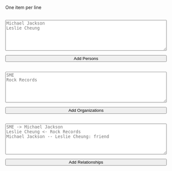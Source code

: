 One item per line

<br/>

<textarea id="{{kiwi.uri}}-person" rows="6" style="width: 100%;resize: vertical" placeholder="Michael Jackson&#10;Leslie Cheung"></textarea>
<button id="{{kiwi.uri}}-person-button" style="width: 100%" onclick="kiwiAddConnectionNodes('{{kiwiConnectionPrefix}}')">Add Persons</button>

<br/>

<textarea id="{{kiwi.uri}}-organization" rows="6" style="width: 100%;resize: vertical" placeholder="SME&#10;Rock Records"></textarea>
<button id="{{kiwi.uri}}-organization-button" style="width: 100%" onclick="kiwiAddConnectionOrganizations('{{kiwiConnectionPrefix}}')">Add Organizations</button>

<br/>

<textarea id="{{kiwi.uri}}-relationship" rows="6" style="width: 100%;resize: vertical" placeholder="SME -> Michael Jackson&#10;Leslie Cheung <- Rock Records&#10;Michael Jackson -- Leslie Cheung: friend"></textarea>
<button id="{{kiwi.uri}}-relationship-button" style="width: 100%" onclick="kiwiAddConnectionRelationships('{{kiwiConnectionPrefix}}')">Add Relationships</button>

<script>
{
async function kiwiAddConnectionPersons(prefix) {
  const text = document.getElementById("{{kiwi.uri}}-person").value
  for (let line of text.split('\n')) {
    const uri = line.trim()
    const fullUri = `${prefix}/person/${uri}`
    const prev = kiwi.getItemUnsafe(fullUri)
    if (prev) return
    await kiwi.saveItem(fullUri, {title: uri, header: {}, content: '', type: 'text/markdown'})
  }
}
async function kiwiAddConnectionOrganizations(prefix) {
  const text = document.getElementById("{{kiwi.uri}}-organization").value
  for (let line of text.split('\n')) {
    const uri = line.trim()
    const fullUri = `${prefix}/organization/${uri}`
    const prev = kiwi.getItemUnsafe(fullUri)
    if (prev) return
    await kiwi.saveItem(fullUri, {title: uri, header: {}, content: '', type: 'text/markdown'})
  }
}

const addEdgeLabels = (origin, newLabel) => {
  if (!newLabel) return origin
  const labels = Array.isArray(newLabel) ? newLabel : [newLabel]
  return origin.concat(labels.filter(l => !(l in origin)))
}

async function kiwiAddConnectionRelationships(prefix) {
  const text = document.getElementById("{{kiwi.uri}}-relationship").value
  for (let line of text.split('\n')) {
    const match = /(.+?)(--|->|<-)([^:]+)(:.*)?/.exec(line.trim())
    if (!match) {
      console.log(`${line.trim()} format not valid!`)
      continue
    }
    const from = match[1].trim()
    const rel = match[2]
    const to = match[3].trim()
    const label = match[4] ? match[4].substr(1).trim() : ''
    const lastUri = `[${from}]-[${to}]`
    const fullUri = `${prefix}/relationship/${lastUri}`
    const prev = kiwi.getItemUnsafe(fullUri)
    if (prev) {
      if (rel === '--') prev.header.both = addEdgeLabels(prev.header.both || [], label)
      if (rel === '->') prev.header.to = addEdgeLabels(prev.header.to || [], label)
      if (rel === '<-') prev.header.from = addEdgeLabels(prev.header.from || [], label)
      return
    }
    const item = {title: lastUri, header: {}, content: '', type: 'text/markdown'}
    if (rel === '--') item.header.both = addEdgeLabels([], label)
    if (rel === '->') item.header.to = addEdgeLabels([], label)
    if (rel === '<-') item.header.from = addEdgeLabels([], label)
    await kiwi.saveItem(fullUri, item)
  }
}

document.getElementById('{{kiwi.uri}}-person-button').onclick = () => kiwiAddConnectionPersons('{{kiwiConnectionPrefix}}')
document.getElementById('{{kiwi.uri}}-organization-button').onclick = () => kiwiAddConnectionOrganizations('{{kiwiConnectionPrefix}}')
document.getElementById('{{kiwi.uri}}-relationship-button').onclick = () => kiwiAddConnectionRelationships('{{kiwiConnectionPrefix}}')
}
</script>
